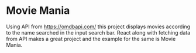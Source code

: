 # Movie Mania

Using API from https://omdbapi.com/ this project displays movies according to the name searched in the input search bar.
React along with fetching data from API makes a great project and the example for the same is Movie Mania.
